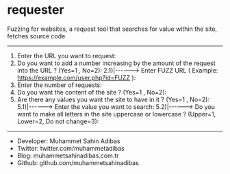 # requester

Fuzzing for websites, a request tool that searches for value within the site, fetches source code

------------------------------------------------------------------------------

1) Enter the URL you want to request:
2) Do you want to add a number increasing by the amount of the request into the URL ? (Yes=1 , No=2):
2.1)|------> Enter FUZZ URL ( Example: https://example.com/user.php?id=FUZZ ):
3) Enter the number of requests:
4) Do you want the content of the site ? (Yes=1 , No=2):
5) Are there any values you want the site to have in it ? (Yes=1 , No=2):
5.1)|------> Enter the value you want to search:
5.2)|------> Do you want to make all letters in the site uppercase or lowercase ? (Upper=1, Lower=2, Do not change=3):
      
------------------------------------------------------------------------------

- Developer: Muhammet Sahin Adibas
- Twitter: twitter.com/muhammetadibas 
- Blog: muhammetsahinadibas.com.tr
- Github: github.com/muhammetsahinadibas 
